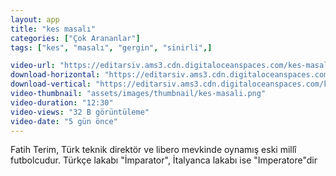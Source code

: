 ```yaml
---
layout: app
title: "kes masalı"
categories: ["Çok Arananlar"]
tags: ["kes", "masalı", "gergin", "sinirli",]

video-url: "https://editarsiv.ams3.cdn.digitaloceanspaces.com/kes-masali-yatay.mp4"
download-horizontal: "https://editarsiv.ams3.cdn.digitaloceanspaces.com/kes-masali-yatay.mp4"
download-vertical: "https://editarsiv.ams3.cdn.digitaloceanspaces.com/kes-masali-dikey.mp4"
video-thumbnail: "assets/images/thumbnail/kes-masali.png"
video-duration: "12:30"
video-views: "32 B görüntüleme"
video-date: "5 gün önce"
---
```



<!--more-->

Fatih Terim, Türk teknik direktör ve libero mevkinde oynamış eski millî futbolcudur. Türkçe lakabı "İmparator", İtalyanca lakabı ise "Imperatore"dir
